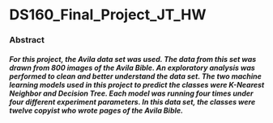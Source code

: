 # DS160_Final_Project_JT_HW


### Abstract 
##### For this project, the Avila data set was used. The data from this set was drawn from 800 images of the Avila Bible. An exploratory analysis was performed to clean and better understand the data set. The two machine learning models used in this project to predict the classes were K-Nearest Neighbor and Decision Tree. Each model was running four times under four different experiment parameters. In this data set, the classes were twelve copyist who wrote pages of the Avila Bible.
